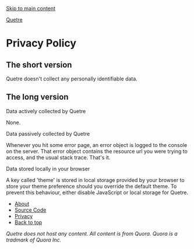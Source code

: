 [Skip to main content](#main)

[Quetre](https://quetre.iket.me/)

Privacy Policy
==============

The short version
-----------------

Quetre doesn't collect any personally identifiable data.

The long version
----------------

Data actively collected by Quetre

None.

Data passively collected by Quetre

Whenever you hit some error page, an error object is logged to the console on the server. That error object contains the resource url you were trying to access, and the usual stack trace. That's it.

Data stored locally in your browser

A key called 'theme' is stored in local storage provided by your browser to store your theme preference should you override the default theme. To prevent this behaviour, either disable JavaScript or local storage for Quetre.

* [About](https://quetre.iket.me/about)
* [Source Code](https://github.com/zyachel/quetre)
* [Privacy](https://quetre.iket.me/privacy)
* [Back to top](#)

_Quetre does not host any content. All content is from Quora. Quora is a tradmark of Quora Inc._